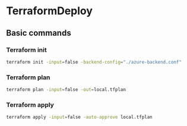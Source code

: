 # TerraformDeploy

## Basic commands

### Terraform init

```bash
terraform init -input=false -backend-config="./azure-backend.conf"
```

### Terraform plan

```bash
terraform plan -input=false -out=local.tfplan
```

### Terraform apply

```bash
terraform apply -input=false -auto-approve local.tfplan
```
